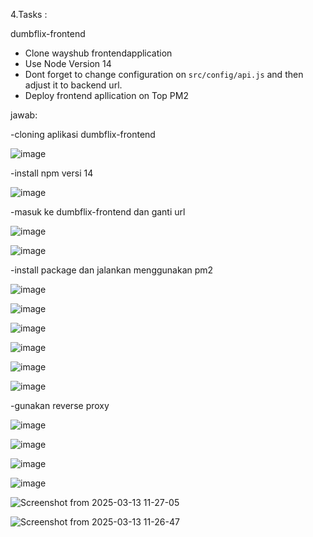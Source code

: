 4.Tasks :

dumbflix-frontend

- Clone wayshub frontendapplication
- Use Node Version 14
- Dont forget to change configuration on `src/config/api.js` and then adjust it to backend url.
- Deploy  frontend apllication on Top PM2

jawab:

-cloning aplikasi dumbflix-frontend

![image](https://github.com/user-attachments/assets/121b624d-a56f-4619-99da-5c041a5d9c51)

-install npm versi 14

![image](https://github.com/user-attachments/assets/fef44fd8-02e5-46e5-8274-5f2661915e39)

-masuk ke dumbflix-frontend dan ganti url

![image](https://github.com/user-attachments/assets/698ba5d8-cc04-422f-b244-4f592224b6bf)

![image](https://github.com/user-attachments/assets/8afa790a-89d0-4fda-a436-44a75ef38404)

-install package dan jalankan menggunakan pm2

![image](https://github.com/user-attachments/assets/45241784-6670-4ee2-8fdd-66db8ec058d6)

![image](https://github.com/user-attachments/assets/6f21e5bb-e5f1-4490-b882-f5d6f1ab67d0)

![image](https://github.com/user-attachments/assets/e0a1c0f9-97fc-43be-95dd-5cd93cfea24f)

![image](https://github.com/user-attachments/assets/dbbe8bfa-cdb8-4870-b559-42be5b0c4a75)

![image](https://github.com/user-attachments/assets/7ca89ef1-1cb2-41a5-b4b9-d804cdd803c4)

![image](https://github.com/user-attachments/assets/8232696f-f2e9-4e42-ac78-9dba1eef3536)

-gunakan reverse proxy

![image](https://github.com/user-attachments/assets/42c805ac-354b-4716-8b9e-ca41559b4dca)

![image](https://github.com/user-attachments/assets/4c39ed86-b290-461b-8982-7569bde3562e)

![image](https://github.com/user-attachments/assets/4acedb6f-9c9d-4acc-bbdd-38fa54dffc0d)

![image](https://github.com/user-attachments/assets/25cee9b7-91be-4cd9-bd61-fdbb2717a206)

![Screenshot from 2025-03-13 11-27-05](https://github.com/user-attachments/assets/f727378f-af17-4d6d-92ae-359b8ba879f7)

![Screenshot from 2025-03-13 11-26-47](https://github.com/user-attachments/assets/7504cf66-46df-493c-9f1b-facd5926a06f)
